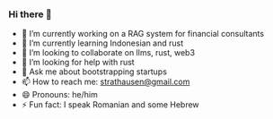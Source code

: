 ### Hi there 👋

- 🔭 I’m currently working on a RAG system for financial consultants
- 🌱 I’m currently learning Indonesian and rust
- 👯 I’m looking to collaborate on llms, rust, web3
- 🤔 I’m looking for help with rust
- 💬 Ask me about bootstrapping startups
- 📫 How to reach me: strathausen@gmail.com
- 😄 Pronouns: he/him
- ⚡ Fun fact: I speak Romanian and some Hebrew

<!--
**strathausen/strathausen** is a ✨ _special_ ✨ repository because its `README.md` (this file) appears on your GitHub profile.

Here are some ideas to get you started:

- 🔭 I’m currently working on ...
- 🌱 I’m currently learning ...
- 👯 I’m looking to collaborate on ...
- 🤔 I’m looking for help with ...
- 💬 Ask me about ...
- 📫 How to reach me: ...
- 😄 Pronouns: ...
- ⚡ Fun fact: ...
-->

